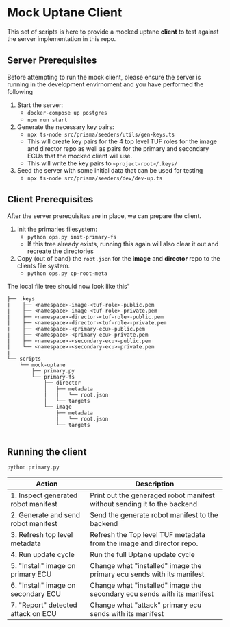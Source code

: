 # Mock Uptane Client
This set of scripts is here to provide a mocked uptane **client** to test against the server implementation in this repo.  

## Server Prerequisites
Before attempting to run the mock client, please ensure the server is running in the development envirnoment and you have performed the following

1. Start the server:
    * `docker-compose up postgres`
    * `npm run start`
2. Generate the necessary key pairs:
    * `npx ts-node src/prisma/seeders/utils/gen-keys.ts`
    * This will create key pairs for the 4 top level TUF roles for the image and director repo as well as pairs for the primary and secondary ECUs that the mocked client will use.
    * This will write the key pairs to `<project-root>/.keys/`
3. Seed the server with some initial data that can be used for testing
    * `npx ts-node src/prisma/seeders/dev/dev-up.ts`


## Client Prerequisites
After the server prerequisites are in place, we can prepare the client.

1. Init the primaries filesystem:
    * `python ops.py init-primary-fs`
    * If this tree already exists, running this again will also clear it out and recreate the directories
2. Copy (out of band) the `root.json` for the **image** and **director** repo to the clients file system.
    * `python ops.py cp-root-meta`

The local file tree should now look like this"

```
├── .keys
|    ├── <namespace>-image-<tuf-role>-public.pem
|    ├── <namespace>-image-<tuf-role>-private.pem
|    ├── <namespace>-director-<tuf-role>-public.pem
|    ├── <namespace>-director-<tuf-role>-private.pem
|    ├── <namespace>-<primary-ecu>-public.pem
|    ├── <namespace>-<primary-ecu>-private.pem
|    ├── <namespace>-<secondary-ecu>-public.pem
|    └── <namespace>-<secondary-ecu>-private.pem
|
└── scripts
    └── mock-uptane
        ├── primary.py
        └── primary-fs
            ├── director
            │   ├── metadata
            |   |   └── root.json
            │   └── targets
            └── image
                ├── metadata
                |   └── root.json
                └── targets
 

```

## Running the client
`python primary.py`


| Action                                  | Description                                                              |
| ----------------------------------------| ------------------------------------------------------------------------ |
| 1. Inspect generated robot manifest     | Print out the generaged robot manifest without sending it to the backend |
| 2. Generate and send robot manifest     | Send the generate robot manifest to the backend                          | 
| 3. Refresh top level metadata           | Refresh the Top level TUF metadata from the image and director repo.     |
| 4. Run update cycle                     | Run the full Uptane update cycle                                         |
| 5. "Install" image on primary ECU       | Change what "installed" image the primary ecu sends with its manifest    |
| 6. "Install" image on secondary ECU     | Change what "installed" image the secondary ecu sends with its manifest  |
| 7. "Report" detected attack on ECU      | Change what "attack" primary ecu sends with its manifest                 |



